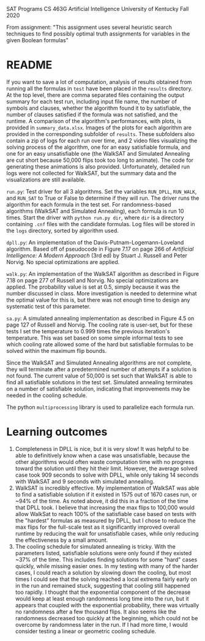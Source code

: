 SAT Programs
CS 463G Artificial Intelligence
University of Kentucky Fall 2020

From assignment: "This assignment uses several heuristic search techniques to
find possibly optimal truth assignments for variables in the given Boolean
formulas"

# README
If you want to save a lot of computation, analysis of results obtained from
running all the formulas in `test` have been placed in the `results` directory.
At the top level, there are comma separated files containing the output summary
for each test run, including input file name, the number of symbols and clauses,
whether the algorithm found it to by satisfiable, the number of clauses
satisfied if the formula was not satisfied, and the runtime. A comparison of the
algorithm's performances, with plots, is provided in `summary_data.xlsx`. Images
of the plots for each algorithm are provided in the corresponding subfolder of
`results`. These subfolders also contain a zip of logs for each run over time,
and 2 video files visualizing the solving process of the algorithm, one for an
easy satisfiable formula, and one for an easy unsatisfiable one (the WalkSAT and
Simulated Annealing are cut short because 50,000 flips took too long to
animate). The code for generating these animations is also provided.
Unfortunately, detailed run logs were not collected for WalkSAT, but the summary
data and the visualizations are still available.

`run.py`: Test driver for all 3 algorithms. Set the variables `RUN_DPLL`,
`RUN_WALK`, and `RUN_SAT` to True or False to determine if they will run. The
driver runs the algorithm for each formula in the test set. For randomness-based
algorithms (WalkSAT and Simulated Annealing), each formula is run 10 times.
Start the  driver with `python run.py dir`, where `dir` is a directory
containing `.cnf` files with the candidate formulas. Log files will be stored in
the `logs` directory, sorted by algorithm used. 

`dpll.py`: An implementation of the Davis-Putnam-Logemann-Loveland algorithm.
Based off of pseudocode in Figure 7.17 on page 266 of *Artificial Intelligence:
A Modern Approach* (3rd ed) by Stuart J. Russell and Peter Norvig. No special
optimizations are applied.

`walk.py`: An implementation of the WalkSAT algorithm as described in Figure
7.18 on page 277 of Russell and Norvig. No special optimizations are applied.
The probability value is set at 0.5, simply because it was the number discussed
in class. More investigation is needed to determine what the optimal value for
this is, but there was not enough time to design any systematic test of this
parameter.

`sa.py`: A simulated annealing implementation as described in Figure 4.5 on page
127 of Russell and Norvig. The cooling rate is user-set, but for these tests I
set the temperature to 0.999 times the previous iteration's temperature. This
was set based on some simple informal tests to see which cooling rate allowed
some of the hard but satisfiable formulas to be solved within the maximum flip
bounds. 

Since the WalkSAT and Simulated Annealing algorithms are not complete, they will
terminate after a predetermined number of attempts if a solution is not found.
The current value of 50,000 is set such that WalkSAT is able to find all
satisfiable solutions in the test set. Simulated annealing terminates on a number
of satisfiable solution, indicating that improvements may be needed in the 
cooling schedule.

The python `multiprocessing` library is used to parallelize each formula run.

# Learning outcomes

1. Completeness in DPLL is nice, but it is very slow! It was helpful to be able
   to definitively know when a case was unsatisfiable, because the other
   algorithms would often waste computation time with no progress toward the
   solution until they hit their limit. However, the average solved case took
   909 seconds to solve with DPLL, while only taking 14 seconds with WalkSAT and
   9 seconds with simulated annealing.
2. WalkSAT is incredibly effective. My implementation of WalkSAT was able to
   find a satisfiable solution if it existed in 1575 out of 1670 cases run, or
   ~94% of the time. As noted above, it did this in a fraction of the time that
   DPLL took. I believe that increasing the max flips to 100,000 would allow
   WalkSat to reach 100% of the satisfiable case based on tests with the
   "hardest" formulas as measured by DPLL, but I chose to reduce the max flips
   for the full-scale test as it significantly improved overall runtime by
   reducing the wait for unsatisfiable cases, while only reducing the
   effectiveness by a small amount.
3. The cooling schedule for simulated annealing is tricky. With the parameters
   listed, satisfiable solutions were only found if they existed ~37% of the
   time. This includes finding solutions for some "hard" cases quickly, while
   missing easier ones. In my testing with many of the harder cases, I could
   reach a solution by slowing down the cooling, but most times I could see that
   the solving reached a local extrema fairly early on in the run and remained
   stuck, suggesting that cooling still happened too rapidly. I thought that the
   exponential component of the decrease would keep at least enough randomness
   long time into the run, but it appears that coupled with the exponential
   probability, there was virtually no randomness after a few thousand flips. It
   also seems like the randomness decreased too quickly at the beginning, which
   could not be overcome by randomness later in the run. If I had more time, I
   would consider testing a linear or geometric cooling schedule.
